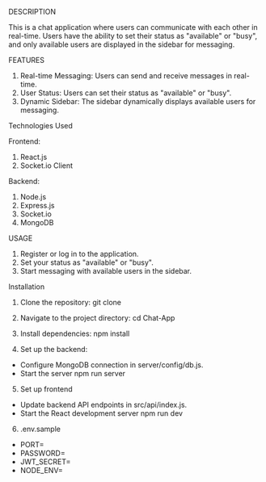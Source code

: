 DESCRIPTION

This is a chat application where users can communicate with each other in real-time. Users have the ability to set their status as "available" or "busy", and only available users are displayed in the sidebar for messaging.

FEATURES

1. Real-time Messaging: Users can send and receive messages in real-time.
2. User Status: Users can set their status as "available" or "busy".
3. Dynamic Sidebar: The sidebar dynamically displays available users for messaging.

Technologies Used

Frontend:

1. React.js
2. Socket.io Client

Backend:

1. Node.js
2. Express.js
3. Socket.io
4. MongoDB 

USAGE

1. Register or log in to the application.
2. Set your status as "available" or "busy".
3. Start messaging with available users in the sidebar.

Installation

1. Clone the repository:
git clone <repository-url>

2. Navigate to the project directory:
cd Chat-App

3. Install dependencies:
npm install

4. Set up the backend:
- Configure MongoDB connection in server/config/db.js.
- Start the server
npm run server

5. Set up frontend
- Update backend API endpoints in src/api/index.js.
- Start the React development server
npm run dev

6. .env.sample

- PORT=
- PASSWORD=
- JWT_SECRET=
- NODE_ENV=





